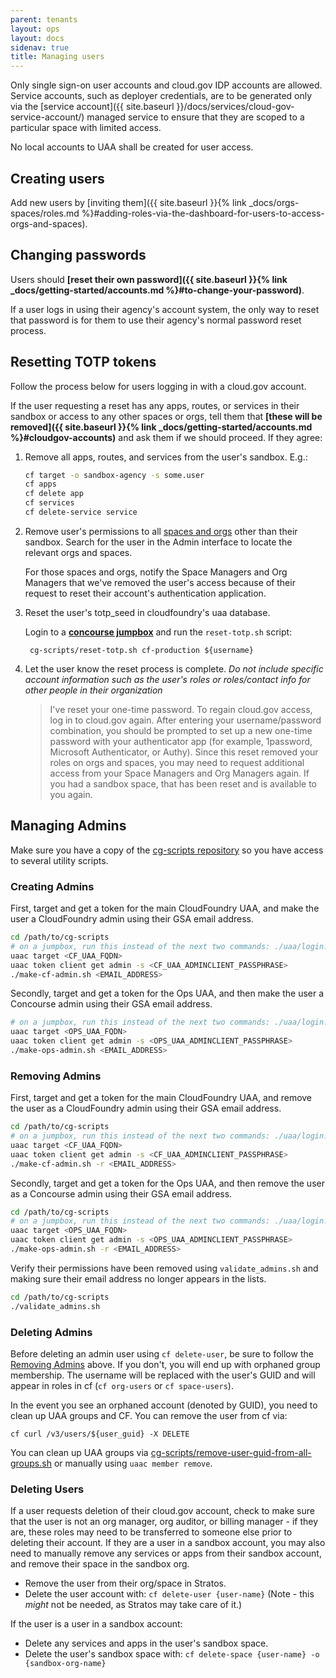 ```yaml
---
parent: tenants
layout: ops
layout: docs
sidenav: true
title: Managing users
---
```


Only single sign-on user accounts and cloud.gov IDP accounts are allowed. Service accounts, such as deployer credentials, are to be generated only via the [service account]({{ site.baseurl }}/docs/services/cloud-gov-service-account/) managed service to ensure that they are scoped to a particular space with limited access.

No local accounts to UAA shall be created for user access.

## Creating users

Add new users by [inviting them]({{ site.baseurl }}{% link _docs/orgs-spaces/roles.md %}#adding-roles-via-the-dashboard-for-users-to-access-orgs-and-spaces).

## Changing passwords

Users should **[reset their own password]({{ site.baseurl }}{% link _docs/getting-started/accounts.md %}#to-change-your-password)**.

If a user logs in using their agency's account system, the only way to reset that password is for them to use their agency's normal password reset process.

## Resetting TOTP tokens

Follow the process below for users logging in with a cloud.gov account.

If the user requesting a reset has any apps, routes, or services in their sandbox or access to any other spaces or orgs, tell them that **[these will be removed]({{ site.baseurl }}{% link _docs/getting-started/accounts.md %}#cloudgov-accounts)** and ask them if we should proceed. If they agree:

1. Remove all apps, routes, and services from the user's sandbox. E.g.:

    ```sh
    cf target -o sandbox-agency -s some.user
    cf apps
    cf delete app
    cf services
    cf delete-service service
    ```

2. Remove user's permissions to all [spaces and orgs](https://docs.cloudfoundry.org/adminguide/cli-user-management.html#orgs-spaces) other than their sandbox. Search for the user in the Admin interface to locate the relevant orgs and spaces.

    For those spaces and orgs, notify the Space Managers and Org Managers that we've removed the user's access because of their request to reset their account's authentication application.

3. Reset the user's totp_seed in cloudfoundry's uaa database.

    Login to a **[concourse jumpbox](https://github.com/cloud-gov/internal-docs/blob/main/docs/runbooks/BOSH/troubleshooting-bosh.md#creating-and-intercepting-ephemeral-jumpboxes)** and run the `reset-totp.sh` script:

        cg-scripts/reset-totp.sh cf-production ${username}

4. Let the user know the reset process is complete. _Do not include specific account information such as the user's roles or roles/contact info for other people in their organization_

     > I've reset your one-time password. To regain cloud.gov access, log in to cloud.gov again. After entering your username/password combination, you should be prompted to set up a new one-time password with your authenticator app (for example, 1password, Microsoft Authenticator, or Authy).  Since this reset removed your roles on orgs and spaces, you may need to request additional access from your Space Managers and Org Managers again. If you had a sandbox space, that has been reset and is available to you again.

## Managing Admins

Make sure you have a copy of the [cg-scripts repository](https://github.com/18F/cg-scripts) so you have access to several utility scripts.

### Creating Admins

First, target and get a token for the main CloudFoundry UAA, and make the user a CloudFoundry admin using their GSA email address.

```sh
cd /path/to/cg-scripts
# on a jumpbox, run this instead of the next two commands: ./uaa/login.sh
uaac target <CF_UAA_FQDN>
uaac token client get admin -s <CF_UAA_ADMINCLIENT_PASSPHRASE>
./make-cf-admin.sh <EMAIL_ADDRESS>
```

Secondly, target and get a token for the Ops UAA, and then make the user a Concourse admin using their GSA email address.

```sh
# on a jumpbox, run this instead of the next two commands: ./uaa/login.sh
uaac target <OPS_UAA_FQDN>
uaac token client get admin -s <OPS_UAA_ADMINCLIENT_PASSPHRASE>
./make-ops-admin.sh <EMAIL_ADDRESS>
```

### Removing Admins

First, target and get a token for the main CloudFoundry UAA, and remove the user as a CloudFoundry admin using their GSA email address.

```sh
cd /path/to/cg-scripts
# on a jumpbox, run this instead of the next two commands: ./uaa/login.sh
uaac target <CF_UAA_FQDN>
uaac token client get admin -s <CF_UAA_ADMINCLIENT_PASSPHRASE>
./make-cf-admin.sh -r <EMAIL_ADDRESS>
```

Secondly, target and get a token for the Ops UAA, and then remove the user as a Concourse admin using their GSA email address.

```sh
cd /path/to/cg-scripts
# on a jumpbox, run this instead of the next two commands: ./uaa/login.sh
uaac target <OPS_UAA_FQDN>
uaac token client get admin -s <OPS_UAA_ADMINCLIENT_PASSPHRASE>
./make-ops-admin.sh -r <EMAIL_ADDRESS>
```

Verify their permissions have been removed using `validate_admins.sh` and making sure their email address no longer appears in the lists.

```sh
cd /path/to/cg-scripts
./validate_admins.sh
```

### Deleting Admins

Before deleting an admin user using `cf delete-user`, be sure to follow the [Removing Admins](#RemovingAdmins) above. If you don't, you will end up with orphaned group membership. The username will be replaced with the user's GUID and will appear in roles in cf (`cf org-users` or `cf space-users`).

In the event you see an orphaned account (denoted by GUID), you need to clean up UAA groups and CF. You can remove the user from cf via:

```
cf curl /v3/users/${user_guid} -X DELETE
```

You can clean up UAA groups via [cg-scripts/remove-user-guid-from-all-groups.sh](https://github.com/cloud-gov/cg-scripts/blob/master/uaa/remove-user-guid-from-all-groups.sh) or manually using `uaac member remove`.

### Deleting Users

If a user requests deletion of their cloud.gov account, check to make sure that the user is not an org manager, org auditor, or billing manager - if they are, these roles may need to be transferred to someone else prior to deleting their account. If they are a user in a sandbox account, you may also need to manually remove any services or apps from their sandbox account, and remove their space in the sandbox org.

* Remove the user from their org/space in Stratos.
* Delete the user account with: `cf delete-user {user-name}` (Note - this _might_ not be needed, as Stratos may take care of it.)

If the user is a user in a sandbox account:

* Delete any services and apps in the user's sandbox space.
* Delete the user's sandbox space with: `cf delete-space {user-name} -o {sandbox-org-name}`
